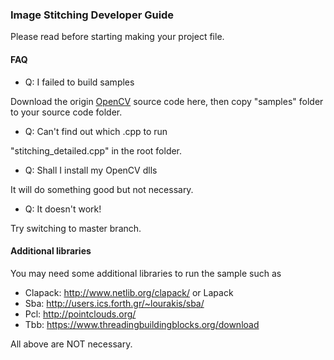 ### Image Stitching Developer Guide

Please read before starting making your project file.

#### FAQ

* Q: I failed to build samples

Download the origin [OpenCV](http://opencv.org/) source code here, then copy "samples" folder to your source code folder.

* Q: Can't find out which .cpp to run

"stitching_detailed.cpp" in the root folder.

* Q: Shall I install my OpenCV dlls

It will do something good but not necessary.

* Q: It doesn't work!

Try switching to master branch.

#### Additional libraries

You may need some additional libraries to run the sample such as

* Clapack: <http://www.netlib.org/clapack/> or Lapack
* Sba: <http://users.ics.forth.gr/~lourakis/sba/>
* Pcl: <http://pointclouds.org/>
* Tbb: <https://www.threadingbuildingblocks.org/download>

All above are NOT necessary.


